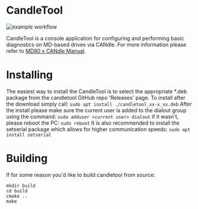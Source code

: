 # CandleTool
![example workflow](https://github.com/mabrobotics/candletool/actions/workflows/build.yaml/badge.svg)

CandleTool is a console application for configuring and performing basic diagnostics on MD-based drives via CANdle. For more information please refer to [MD80 x CANdle Manual](https://www.mabrobotics.pl/servos/#comp-l6v4io99).

# Installing
The easiest way to install the CandleTool is to select the appropriate *.deb package from the candletool GitHub repo 'Releases' page. To install after the download simply call:
```sudo apt install ./candletool_xx-x_xx.deb```
After the install please make sure the current user is added to the dialout group using the command: 
```sudo adduser <current user> dialout```
if it wasn't, please reboot the PC:
```sudo reboot```
It is also recommended to install the setserial package which allows for higher communication speeds:
```sudo apt install setserial```

# Building
If for some reason you'd like to build candletool from source:
```
mkdir build
cd build
cmake ..
make
```
